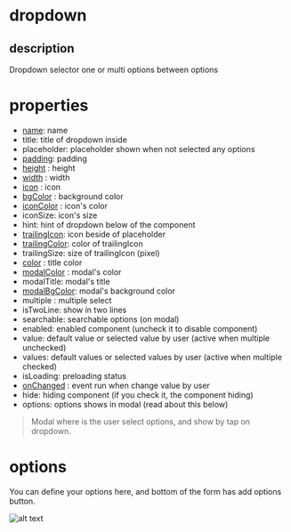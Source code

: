# dropdown 

## description

Dropdown selector one or multi options between options

# properties

-  [name](/properties/name.md): name
- title: title of dropdown inside
- placeholder: placeholder shown when not selected any options
- [padding](/properties/padding.md): padding
- [height](/properties/height.md) : height
- [width](/properties/width.md) : width 
- [icon](/properties/icon.md) : icon
- [bgColor](/properties/color.md) : background color
- [iconColor](/properties/color.md) : icon's color
- iconSize: icon's size
- hint: hint of dropdown below of the component
- [trailingIcon](/properties/icon.md): icon beside of placeholder
- [trailingColor](/properties/color.md): color of trailingIcon
- trailingSize: size of trailingIcon (pixel)
- [color](/properties/color.md) : title color
- [modalColor](/properties/color.md) : modal's color
- modalTitle: modal's title
- [modalBgColor](/properties/color.md):  modal's background color
- multiple : multiple select
- isTwoLine: show in two lines
- searchable: searchable options (on modal)
- enabled: enabled component (uncheck it to disable component)
- value: default value or selected value by user (active when multiple unchecked)
- values: default values or selected values by user (active when multiple checked)
- isLoading: preloading status
- [onChanged](/events.md) : event run when change value by user
- hide: hiding component (if you check it, the component hiding)
- options: options shows in modal (read about this below)

> Modal where is the user select options, and show by tap on dropdown.

# options

You can define your options here, and bottom of the form has add options button.

![alt text](/doc/assets/images/properties/options.png)

